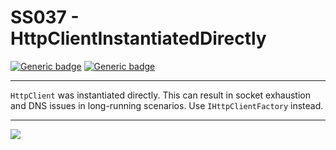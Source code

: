 # SS037 - HttpClientInstantiatedDirectly

[![Generic badge](https://img.shields.io/badge/Severity-Warning-yellow.svg)](https://shields.io/) [![Generic badge](https://img.shields.io/badge/CodeFix-Yes-green.svg)](https://shields.io/)

---

`HttpClient` was instantiated directly. This can result in socket exhaustion and DNS issues in long-running scenarios. Use `IHttpClientFactory` instead.

---

![](./attachments/SS001.gif)